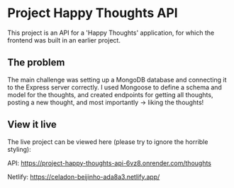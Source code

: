 # Project Happy Thoughts API

This project is an API for a 'Happy Thoughts' application, for which the frontend was built in an earlier project.

## The problem

The main challenge was setting up a MongoDB database and connecting it to the Express server correctly. I used Mongoose to define a schema and model for the thoughts, and created endpoints for getting all thoughts, posting a new thought, and most importantly -> liking the thoughts!

## View it live

The live project can be viewed here (please try to ignore the horrible styling):

API: https://project-happy-thoughts-api-6vz8.onrender.com/thoughts 

Netlify: https://celadon-beijinho-ada8a3.netlify.app/ 
